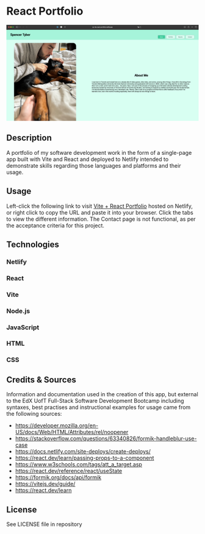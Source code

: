 # React Portfolio 

![Screenshot of the app as viewed in a desktop browser](src/assets/images/portPlusCap.png)

## Description

A portfolio of my software development work in the form of a single-page app built with Vite and React and deployed to Netlify intended to demonstrate skills regarding those languages and platforms and their usage. 

## Usage 

Left-click the following link to visit [Vite + React Portfolio](https://vite-react-portfolio.netlify.app) hosted on Netlify, or right click to copy the URL and paste it into your browser. Click the tabs to view the different information. The Contact page is not functional, as per the acceptance criteria for this project.

## Technologies

### Netlify
### React
### Vite
### Node.js
### JavaScript
### HTML
### CSS

## Credits & Sources

Information and documentation used in the creation of this app, but external to the EdX UofT Full-Stack Software Development Bootcamp including syntaxes, best practises and instructional examples for usage came from the following sources:

- https://developer.mozilla.org/en-US/docs/Web/HTML/Attributes/rel/noopener
- https://stackoverflow.com/questions/63340826/formik-handleblur-use-case
- https://docs.netlify.com/site-deploys/create-deploys/
- https://react.dev/learn/passing-props-to-a-component
- https://www.w3schools.com/tags/att_a_target.asp
- https://react.dev/reference/react/useState
- https://formik.org/docs/api/formik
- https://vitejs.dev/guide/
- https://react.dev/learn


## License

See LICENSE file in repository